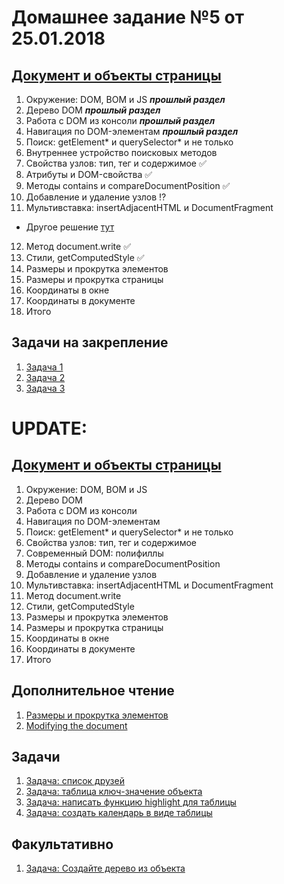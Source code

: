 # Домашнее задание №5 от 25.01.2018

## [Документ и объекты страницы](https://learn.javascript.ru/document)
1. Окружение: DOM, BOM и JS ***прошлый раздел***
2. Дерево DOM ***прошлый раздел***
3. Работа с DOM из консоли ***прошлый раздел***
4. Навигация по DOM-элементам ***прошлый раздел***
5. Поиск: getElement* и querySelector* и не только
6. Внутреннее устройство поисковых методов
7. Свойства узлов: тип, тег и содержимое ✅
8. Атрибуты и DOM-свойства ✅
9. Методы contains и compareDocumentPosition ✅
10. Добавление и удаление узлов :interrobang:
11. Мультивставка: insertAdjacentHTML и DocumentFragment
* Другое решение [тут](https://plnkr.co/edit/05PO2EamCr08CiJENKsw?p=info)
12. Метод document.write ✅
13. Стили, getComputedStyle ✅
14. Размеры и прокрутка элементов
15. Размеры и прокрутка страницы
16. Координаты в окне
17. Координаты в документе
18. Итого

## Задачи на закрепление
1. [Задача 1](https://next.plnkr.co/edit/agb9zoflDWruXKuc)
2. [Задача 2](https://learn.javascript.ru/task/create-object-tree)
3. [Задача 3](https://next.plnkr.co/edit/9OLNtgmui1dLNigO)

# UPDATE:
## [Документ и объекты страницы](https://learn.javascript.ru/document)
1. Окружение: DOM, BOM и JS
2. Дерево DOM
3. Работа с DOM из консоли
4. Навигация по DOM-элементам
5. Поиск: getElement* и querySelector* и не только
7. Свойства узлов: тип, тег и содержимое
8. Современный DOM: полифиллы
10. Методы contains и compareDocumentPosition
11. Добавление и удаление узлов
12. Мультивставка: insertAdjacentHTML и DocumentFragment
13. Метод document.write
14. Стили, getComputedStyle
15. Размеры и прокрутка элементов
16. Размеры и прокрутка страницы
17. Координаты в окне
18. Координаты в документе
19. Итого

## Дополнительное чтение
1. [Размеры и прокрутка элементов](https://learn.javascript.ru/metrics)
2. [Modifying the document](http://javascript.info/modifying-document#creating-an-element)

## Задачи
1. [Задача: список друзей](https://plnkr.co/edit/ZHh2lwzPzHfBCZjW05cK?p=preview)
2. [Задача: таблица ключ-значение объекта](https://plnkr.co/edit/c5NJZLmH0rTyMY5nWwAe?p=preview)
3. [Задача: написать функцию highlight для таблицы](https://next.plnkr.co/edit/9OLNtgmui1dLNigO?preview)
4. [Задача: создать календарь в виде таблицы](https://learn.javascript.ru/task/calendar-table)

## Факультативно
1. [Задача: Создайте дерево из объекта](https://learn.javascript.ru/task/create-object-tree)
